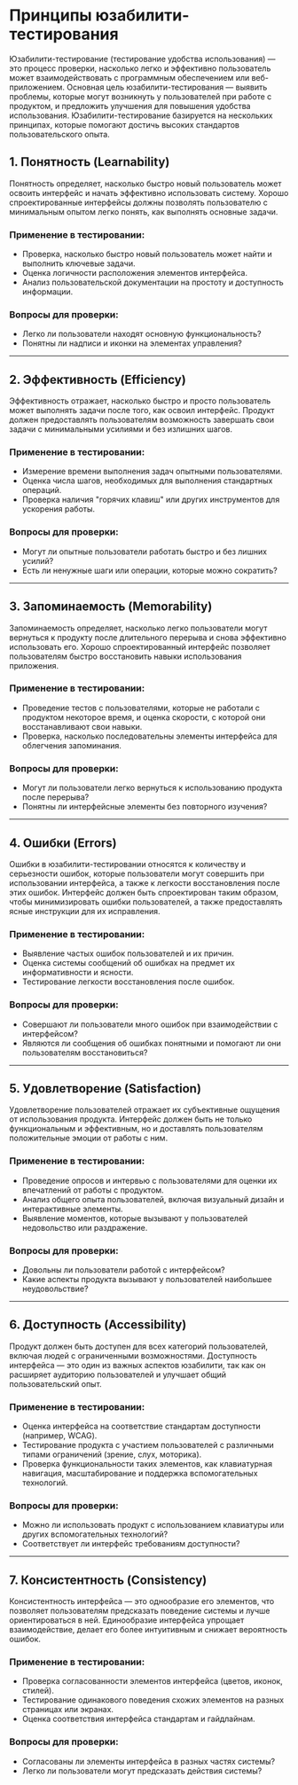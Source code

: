 # Принципы юзабилити-тестирования

Юзабилити-тестирование (тестирование удобства использования) — это процесс проверки, насколько легко и эффективно пользователь может взаимодействовать с программным обеспечением или веб-приложением. Основная цель юзабилити-тестирования — выявить проблемы, которые могут возникнуть у пользователей при работе с продуктом, и предложить улучшения для повышения удобства использования. Юзабилити-тестирование базируется на нескольких принципах, которые помогают достичь высоких стандартов пользовательского опыта.

## 1. **Понятность (Learnability)**

Понятность определяет, насколько быстро новый пользователь может освоить интерфейс и начать эффективно использовать систему. Хорошо спроектированные интерфейсы должны позволять пользователю с минимальным опытом легко понять, как выполнять основные задачи.

### Применение в тестировании:

- Проверка, насколько быстро новый пользователь может найти и выполнить ключевые задачи.
- Оценка логичности расположения элементов интерфейса.
- Анализ пользовательской документации на простоту и доступность информации.

### Вопросы для проверки:

- Легко ли пользователи находят основную функциональность?
- Понятны ли надписи и иконки на элементах управления?

---

## 2. **Эффективность (Efficiency)**

Эффективность отражает, насколько быстро и просто пользователь может выполнять задачи после того, как освоил интерфейс. Продукт должен предоставлять пользователям возможность завершать свои задачи с минимальными усилиями и без излишних шагов.

### Применение в тестировании:

- Измерение времени выполнения задач опытными пользователями.
- Оценка числа шагов, необходимых для выполнения стандартных операций.
- Проверка наличия "горячих клавиш" или других инструментов для ускорения работы.

### Вопросы для проверки:

- Могут ли опытные пользователи работать быстро и без лишних усилий?
- Есть ли ненужные шаги или операции, которые можно сократить?

---

## 3. **Запоминаемость (Memorability)**

Запоминаемость определяет, насколько легко пользователи могут вернуться к продукту после длительного перерыва и снова эффективно использовать его. Хорошо спроектированный интерфейс позволяет пользователям быстро восстановить навыки использования приложения.

### Применение в тестировании:

- Проведение тестов с пользователями, которые не работали с продуктом некоторое время, и оценка скорости, с которой они восстанавливают свои навыки.
- Проверка, насколько последовательны элементы интерфейса для облегчения запоминания.

### Вопросы для проверки:

- Могут ли пользователи легко вернуться к использованию продукта после перерыва?
- Понятны ли интерфейсные элементы без повторного изучения?

---

## 4. **Ошибки (Errors)**

Ошибки в юзабилити-тестировании относятся к количеству и серьезности ошибок, которые пользователи могут совершить при использовании интерфейса, а также к легкости восстановления после этих ошибок. Интерфейс должен быть спроектирован таким образом, чтобы минимизировать ошибки пользователей, а также предоставлять ясные инструкции для их исправления.

### Применение в тестировании:

- Выявление частых ошибок пользователей и их причин.
- Оценка системы сообщений об ошибках на предмет их информативности и ясности.
- Тестирование легкости восстановления после ошибок.

### Вопросы для проверки:

- Совершают ли пользователи много ошибок при взаимодействии с интерфейсом?
- Являются ли сообщения об ошибках понятными и помогают ли они пользователям восстановиться?

---

## 5. **Удовлетворение (Satisfaction)**

Удовлетворение пользователей отражает их субъективные ощущения от использования продукта. Интерфейс должен быть не только функциональным и эффективным, но и доставлять пользователям положительные эмоции от работы с ним.

### Применение в тестировании:

- Проведение опросов и интервью с пользователями для оценки их впечатлений от работы с продуктом.
- Анализ общего опыта пользователей, включая визуальный дизайн и интерактивные элементы.
- Выявление моментов, которые вызывают у пользователей недовольство или раздражение.

### Вопросы для проверки:

- Довольны ли пользователи работой с интерфейсом?
- Какие аспекты продукта вызывают у пользователей наибольшее неудовольствие?

---

## 6. **Доступность (Accessibility)**

Продукт должен быть доступен для всех категорий пользователей, включая людей с ограниченными возможностями. Доступность интерфейса — это один из важных аспектов юзабилити, так как он расширяет аудиторию пользователей и улучшает общий пользовательский опыт.

### Применение в тестировании:

- Оценка интерфейса на соответствие стандартам доступности (например, WCAG).
- Тестирование продукта с участием пользователей с различными типами ограничений (зрение, слух, моторика).
- Проверка функциональности таких элементов, как клавиатурная навигация, масштабирование и поддержка вспомогательных технологий.

### Вопросы для проверки:

- Можно ли использовать продукт с использованием клавиатуры или других вспомогательных технологий?
- Соответствует ли интерфейс требованиям доступности?

---

## 7. **Консистентность (Consistency)**

Консистентность интерфейса — это однообразие его элементов, что позволяет пользователям предсказать поведение системы и лучше ориентироваться в ней. Единообразие интерфейса упрощает взаимодействие, делает его более интуитивным и снижает вероятность ошибок.

### Применение в тестировании:

- Проверка согласованности элементов интерфейса (цветов, иконок, стилей).
- Тестирование одинакового поведения схожих элементов на разных страницах или экранах.
- Оценка соответствия интерфейса стандартам и гайдлайнам.

### Вопросы для проверки:

- Согласованы ли элементы интерфейса в разных частях системы?
- Легко ли пользователи могут предсказать действия системы?

